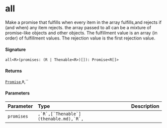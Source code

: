 # all<R>

Make a promise that fulfills when every item in the array fulfills,and rejects if (and when) any item rejects. 
the array passed to all can be a mixture of promise-like objects and other objects. 
The fulfillment value is an array (in order) of fulfillment values. The rejection value is the first rejection value.

#### Signature
`all<R>(promises: (R | Thenable<R>)[]): Promise<R[]>`

#### Returns
[`Promise`](promise.md),`R`,``


#### Parameters


| Parameter	   | Type    | Description |
|:-------------|:---------------|:------------|
| `promises`    | ``,`R`,[`Thenable`](thenable.md),`R`,`` |  |

